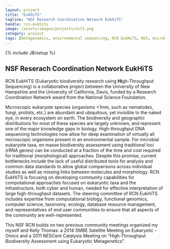 ```yaml
---
layout: project
title: "EukHiTS"
tagline: "NSF Research Coordination Network EukHiTS"
handle: rcn-eukhits
image: /assets/images/projects/nsf2.png
category: project
tags: [metagenomics, environmental sequencing, RCN EukHiTS, NSF, microbial eukaryotes]
---
```

{% include JB/setup %}

## NSF Reserach Coordination Network EukHiTS

RCN EukHiTS (Eukaryotic biodiversity research using <b>Hi</b>gh-Throughput Sequencing) is a collaborative project between the University of New Hampshire and the University of California, Davis, funded by a Research Coordination Network award from the National Science Foundation.

Microscopic eukaryote species (organisms <1mm, such as nematodes, fungi, protists, etc.) are abundant and ubiquitous, yet invisible to the naked eye, in every ecosystem on earth. The biodiversity and geographic distributions for most of these species are largely unknown, and represent one of the major knowledge gaps in biology. High-throughput DNA sequencing technologies now allow for deep examination of virtually all microscopic organisms present in an environmental sample. For microbial eukaryote taxa, en masse biodiversity assessment using traditional loci (rRNA genes) can be conducted at a fraction of the time and cost required for traditional (morphological) approaches. Despite this promise, current bottlenecks include the lack of useful distributed tools for analysis and common data standards to allow global comparisons across individual studies as well as missing links between molecules and morphology. RCN EukHiTS is focusing on developing community capabilities for computational approaches focused on eukaryotic taxa and the infrastructure, both cyber and human, needed for effective interpretation of large high-throughput datasets. The steering committee of RCN EukHiTS includes expertise from computational biology, functional genomics, computer science, taxonomy, ecology, database resource management, and representatives of end user communities to ensure that all aspects of the community are well-represented.

This NSF RCN builds on two previous community meetings organized my myself and Kelly Thomas: a 2014 SMBE Satellite Meeting on Eukaryotic -Omics and a 2011 NESCent Catalysis Meeting on “High-Throughput Biodiversity Assessment using Eukaryotic Metagenetics”.

